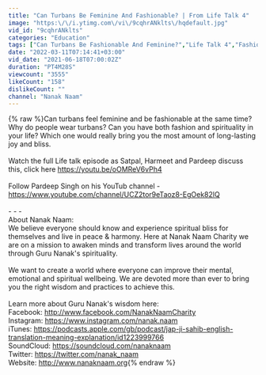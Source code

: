 ```yaml
---
title: "Can Turbans Be Feminine And Fashionable? | From Life Talk 4"
image: "https:\/\/i.ytimg.com\/vi\/9cqhrANklts\/hqdefault.jpg"
vid_id: "9cqhrANklts"
categories: "Education"
tags: ["Can Turbans Be Fashionable And Feminine?","Life Talk 4","Fashion and Vanity"]
date: "2022-03-11T07:14:41+03:00"
vid_date: "2021-06-18T07:00:02Z"
duration: "PT4M28S"
viewcount: "3555"
likeCount: "158"
dislikeCount: ""
channel: "Nanak Naam"
---
```

{% raw %}Can turbans feel feminine and be fashionable at the same time? Why do people wear turbans? Can you have both fashion and spirituality in your life? Which one would really bring you the most amount of long-lasting joy and bliss.<br /><br />Watch the full Life talk episode as Satpal, Harmeet and Pardeep discuss this, click here <a rel="nofollow" target="blank" href="https://youtu.be/oOMReV6vPh4">https://youtu.be/oOMReV6vPh4</a><br /><br />Follow Pardeep Singh on his YouTub channel - <a rel="nofollow" target="blank" href="https://www.youtube.com/channel/UCZ2tor9eTaoz8-EgOek82lQ">https://www.youtube.com/channel/UCZ2tor9eTaoz8-EgOek82lQ</a><br /><br />- - -<br />About Nanak Naam:<br />We believe everyone should know and experience spiritual bliss for themselves and live in peace &amp; harmony. Here at Nanak Naam Charity we are on a mission to awaken minds and transform lives around the world through Guru Nanak's spirituality.<br /> <br />We want to create a world where everyone can improve their mental, emotional and spiritual wellbeing. We are devoted more than ever to bring you the right wisdom and practices to achieve this.<br /><br />Learn more about Guru Nanak's wisdom here:<br />Facebook: <a rel="nofollow" target="blank" href="http://www.facebook.com/NanakNaamCharity">http://www.facebook.com/NanakNaamCharity</a><br />Instagram: <a rel="nofollow" target="blank" href="https://www.instagram.com/nanak.naam">https://www.instagram.com/nanak.naam</a><br />iTunes: <a rel="nofollow" target="blank" href="https://podcasts.apple.com/gb/podcast/jap-ji-sahib-english-translation-meaning-explanation/id1223999766">https://podcasts.apple.com/gb/podcast/jap-ji-sahib-english-translation-meaning-explanation/id1223999766</a><br />SoundCloud: <a rel="nofollow" target="blank" href="https://soundcloud.com/nanaknaam">https://soundcloud.com/nanaknaam</a><br />Twitter: <a rel="nofollow" target="blank" href="https://twitter.com/nanak_naam">https://twitter.com/nanak_naam</a><br />Website: <a rel="nofollow" target="blank" href="http://www.nanaknaam.org">http://www.nanaknaam.org</a>{% endraw %}
